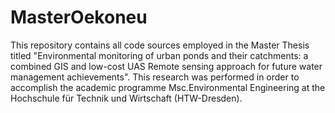 # MasterOekoneu

This repository contains all code sources employed in the Master Thesis titled "Environmental monitoring of urban ponds and their catchments: a combined GIS and low-cost UAS Remote sensing approach for future water management achievements". This research was performed in order to accomplish the academic programme Msc.Environmental Engineering at the Hochschule für Technik und Wirtschaft (HTW-Dresden). 
